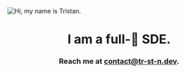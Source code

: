 <img src="https://i.imgur.com/SJtlsh7.gif" alt="Hi, my name is Tristan." />
<h1 align="center">I am a full-🥞 SDE.</h1>
<h3 align="center">Reach me at <a href="mailto:contact@tr-st-n.dev">contact@tr-st-n.dev</a>.</div>
